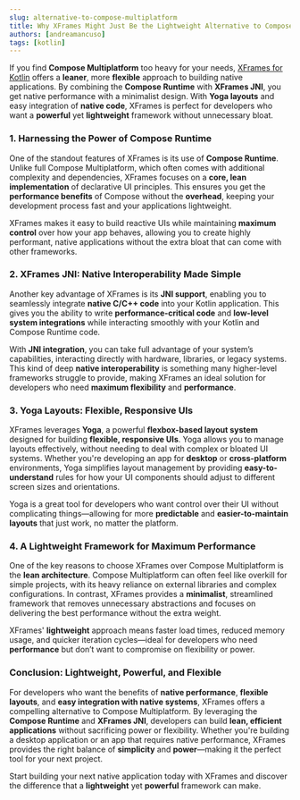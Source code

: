 ```yaml
---
slug: alternative-to-compose-multiplatform
title: Why XFrames Might Just Be the Lightweight Alternative to Compose Multiplatform
authors: [andreamancuso]
tags: [kotlin]
---
```


If you find **Compose Multiplatform** too heavy for your needs, [XFrames for Kotlin](https://github.com/xframes-project/xframes-kotlin) offers a **leaner**, more **flexible** approach to building native applications. By combining the **Compose Runtime** with **XFrames JNI**, you get native performance with a minimalist design. With **Yoga layouts** and easy integration of **native code**, XFrames is perfect for developers who want a **powerful** yet **lightweight** framework without unnecessary bloat.

<!-- truncate -->

### 1. **Harnessing the Power of Compose Runtime**

One of the standout features of XFrames is its use of **Compose Runtime**. Unlike full Compose Multiplatform, which often comes with additional complexity and dependencies, XFrames focuses on a **core, lean implementation** of declarative UI principles. This ensures you get the **performance benefits** of Compose without the **overhead**, keeping your development process fast and your applications lightweight.

XFrames makes it easy to build reactive UIs while maintaining **maximum control** over how your app behaves, allowing you to create highly performant, native applications without the extra bloat that can come with other frameworks.

### 2. **XFrames JNI: Native Interoperability Made Simple**

Another key advantage of XFrames is its **JNI support**, enabling you to seamlessly integrate **native C/C++ code** into your Kotlin application. This gives you the ability to write **performance-critical code** and **low-level system integrations** while interacting smoothly with your Kotlin and Compose Runtime code.

With **JNI integration**, you can take full advantage of your system’s capabilities, interacting directly with hardware, libraries, or legacy systems. This kind of deep **native interoperability** is something many higher-level frameworks struggle to provide, making XFrames an ideal solution for developers who need **maximum flexibility** and **performance**.

### 3. **Yoga Layouts: Flexible, Responsive UIs**

XFrames leverages **Yoga**, a powerful **flexbox-based layout system** designed for building **flexible, responsive UIs**. Yoga allows you to manage layouts effectively, without needing to deal with complex or bloated UI systems. Whether you're developing an app for **desktop** or **cross-platform** environments, Yoga simplifies layout management by providing **easy-to-understand** rules for how your UI components should adjust to different screen sizes and orientations.

Yoga is a great tool for developers who want control over their UI without complicating things—allowing for more **predictable** and **easier-to-maintain layouts** that just work, no matter the platform.

### 4. **A Lightweight Framework for Maximum Performance**

One of the key reasons to choose XFrames over Compose Multiplatform is the **lean architecture**. Compose Multiplatform can often feel like overkill for simple projects, with its heavy reliance on external libraries and complex configurations. In contrast, XFrames provides a **minimalist**, streamlined framework that removes unnecessary abstractions and focuses on delivering the best performance without the extra weight.

XFrames' **lightweight** approach means faster load times, reduced memory usage, and quicker iteration cycles—ideal for developers who need **performance** but don’t want to compromise on flexibility or power.

### Conclusion: Lightweight, Powerful, and Flexible

For developers who want the benefits of **native performance**, **flexible layouts**, and **easy integration with native systems**, XFrames offers a compelling alternative to Compose Multiplatform. By leveraging the **Compose Runtime** and **XFrames JNI**, developers can build **lean, efficient applications** without sacrificing power or flexibility. Whether you're building a desktop application or an app that requires native performance, XFrames provides the right balance of **simplicity** and **power**—making it the perfect tool for your next project.

Start building your next native application today with XFrames and discover the difference that a **lightweight** yet **powerful** framework can make.
